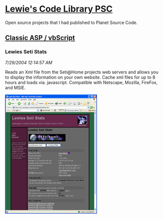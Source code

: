# [Lewie's Code Library PSC](../../README.md)

Open source projects that I had published to Planet Source Code.

## [Classic ASP / vbScript](../README.md)

### Lewies Seti Stats

*7/29/2004 12:14:57 AM*

Reads an Xml file from the Seti@Home projects web servers and allows you to display the information on your own website. Cache xml files for up to 8 hours and loads via. javascript. Compatible with Netscape, Mozilla, FireFox, and MSIE.

![Screenshot of Lewies Seti Stats](./screenshot.gif)



